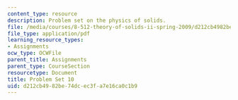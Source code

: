 ```yaml
---
content_type: resource
description: Problem set on the physics of solids.
file: /media/courses/8-512-theory-of-solids-ii-spring-2009/d212cb4982be74dcec3fa7e16ca0c1b9_MIT8_512s09_2004_pset10.pdf
file_type: application/pdf
learning_resource_types:
- Assignments
ocw_type: OCWFile
parent_title: Assignments
parent_type: CourseSection
resourcetype: Document
title: Problem Set 10
uid: d212cb49-82be-74dc-ec3f-a7e16ca0c1b9
---
```

